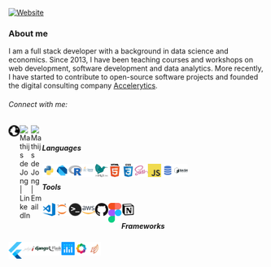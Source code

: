 [![Website](https://img.shields.io/website?label=mathijsdejong.info&style=for-the-badge&url=https%3A%2F%2Fmathijsdejong.info)](https://mathijsdejong.info)

### About me
I am a full stack developer with a background in data science and economics. Since 2013, I have been teaching courses and workshops on web development, software development and data analytics. More recently, I have started to contribute to open-source software projects and founded the digital consulting company [Accelerytics][company].

###### Connect with me:
[<img align="left" alt="mathijsdejong.info" width="22px" src="https://raw.githubusercontent.com/iconic/open-iconic/master/svg/globe.svg" />][website]
[<img align="left" alt="Mathijs de Jong | LinkedIn" width="22px" src="https://cdn.jsdelivr.net/npm/simple-icons@v3/icons/linkedin.svg" />][linkedin]
[<img align="left" alt="Mathijs de Jong | Email" width="22px" src="https://cdn.jsdelivr.net/npm/simple-icons@3.13.0/icons/gmail.svg">][email]

<br />

##### Languages
[<img align="left" alt="Python" width="26px" src="icons/python.png" />](https://docs.python.org/3/)
[<img align="left" alt="Dart" width="26px" src="icons/dart.svg" />](https://dart.dev/)
[<img align="left" alt="R" width="26px" src="icons/r.png" />](https://www.r-project.org/)
[<img align="left" alt="Java" width="26px" src="icons/java.png" />](https://docs.oracle.com/javase/7/docs/technotes/guides/language/)
[<img align="left" alt="LaTeX" width="26px" src="icons/latex.png" />](https://www.latex-project.org/)
<img align="left" alt="HTML5" width="26px" src="icons/html.png" />
<img align="left" alt="CSS3" width="26px" src="icons/css.png" />
<img align="left" alt="Sass" width="26px" src="icons/sass.png" />
<img align="left" alt="JavaScript" width="26px" src="icons/javascript.png" />
<img align="left" alt="SQL" width="26px" src="icons/sql.png" />
<img align="left" alt="Bash" width="26px" src="icons/bash.png" />

<br />

##### Tools
[<img align="left" alt="Visual Studio Code" width="26px" src="icons/visual-studio-code.png" />](code.visualstudio.com)
[<img align="left" alt="Jupyter Notebook" width="26px" src="icons/jupyter-notebook.png" />](https://jupyter.org/)
<img align="left" alt="Terminal" width="26px" src="icons/terminal.png" />
[<img align="left" alt="Amazon Web Services" width="26px" src="icons/aws.png" />](https://aws.amazon.com)
[<img align="left" alt="GitHub" width="26px" src="icons/github.png" />](https://github.com)
[<img align="left" alt="Figma" width="26px" src="icons/figma.svg" />](https://figma.com)
[<img align="left" alt="Notion" width="26px" src="icons/notion.png" />](https://notion.so)

<br />

##### Frameworks
[<img align="left" alt="Flutter" width="26px" src="icons/flutter.png" />](https://flutter.dev)
[<img align="left" alt="Jekyll" width="26px" src="icons/jekyll.png" />](https://jekyllrb.com)
[<img align="left" alt="Django" width="26px" src="icons/django.png" />](https://www.djangoproject.com/)
[<img align="left" alt="Flask" width="26px" src="icons/flask.png" />](https://palletsprojects.com/p/flask/)
[<img align="left" alt="Plotly Dash" width="26px" src="icons/plotly.svg" />](https://plotly.com)
[<img align="left" alt="Bokeh" width="26px" src="icons/bokeh.png" />](https://bokeh.org)
[<img align="left" alt="Dask" width="26px" src="icons/dask.svg" />](https://dask.org)

[website]: https://mathijsdejong.info
[company]: https://accelerytics.com
[linkedin]: https://linkedin.com/in/mathijsdejong995/
[email]: mathijs@accelerytics.com